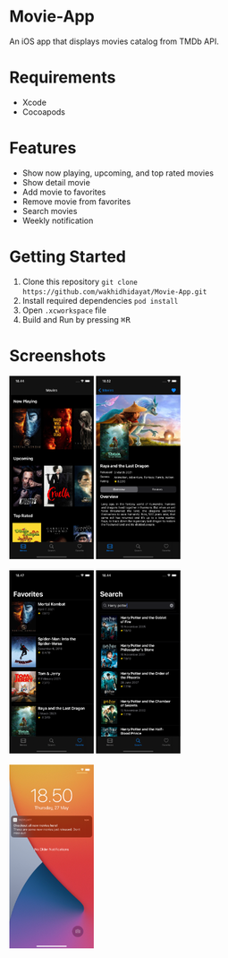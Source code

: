 # Movie-App
An iOS app that displays movies catalog from TMDb API.

# Requirements
* Xcode
* Cocoapods

# Features
* Show now playing, upcoming, and top rated movies
* Show detail movie
* Add movie to favorites
* Remove movie from favorites
* Search movies
* Weekly notification

# Getting Started
1. Clone this repository
`git clone https://github.com/wakhidhidayat/Movie-App.git`
2. Install required dependencies
`pod install`
3. Open `.xcworkspace` file
4. Build and Run by pressing <kbd>⌘R</kbd>
# Screenshots
<img src="https://github.com/wakhidhidayat/Movie-App/blob/main/Screenshots/Simulator%20Screen%20Shot%20-%20iPhone%2011%20-%202021-05-27%20at%2018.44.13.png" width="30%"/>  <img src="https://github.com/wakhidhidayat/Movie-App/blob/main/Screenshots/Simulator%20Screen%20Shot%20-%20iPhone%2011%20-%202021-05-27%20at%2018.52.18.png" width="30%"/> </br></br>
<img src="https://github.com/wakhidhidayat/Movie-App/blob/main/Screenshots/Simulator%20Screen%20Shot%20-%20iPhone%2011%20-%202021-05-27%20at%2018.47.09.png" width="30%"/>  <img src="https://github.com/wakhidhidayat/Movie-App/blob/main/Screenshots/Simulator%20Screen%20Shot%20-%20iPhone%2011%20-%202021-05-27%20at%2018.44.51.png" width="30%"/> </br></br>
<img src="https://github.com/wakhidhidayat/Movie-App/blob/main/Screenshots/Simulator%20Screen%20Shot%20-%20iPhone%2011%20-%202021-05-27%20at%2018.50.19.png" width="30%"/> </br></br>
